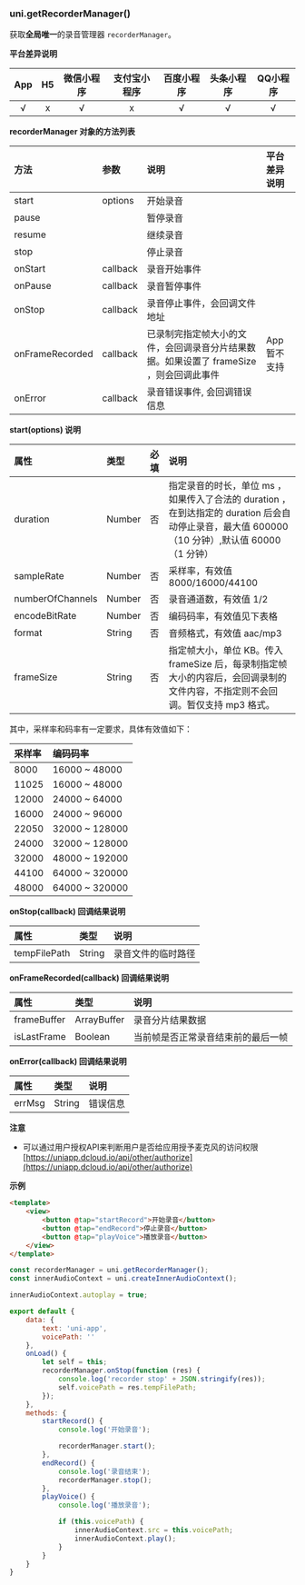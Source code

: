 ### uni.getRecorderManager()
获取**全局唯一**的录音管理器 ``recorderManager``。

**平台差异说明**

|App|H5|微信小程序|支付宝小程序|百度小程序|头条小程序|QQ小程序|
|:-:|:-:|:-:|:-:|:-:|:-:|:-:|
|√|x|√|x|√|√|√|

**recorderManager 对象的方法列表**

|方法|参数|说明|平台差异说明|
|:-|:-|:-|:-|
|start|options|开始录音||
|pause||暂停录音||
|resume||继续录音||
|stop||停止录音||
|onStart|callback|录音开始事件||
|onPause|callback|录音暂停事件||
|onStop|callback|录音停止事件，会回调文件地址||
|onFrameRecorded|callback|已录制完指定帧大小的文件，会回调录音分片结果数据。如果设置了 frameSize ，则会回调此事件|App 暂不支持|
|onError|callback|录音错误事件, 会回调错误信息|&nbsp;|

**start(options) 说明**

|属性|类型|必填|说明|
|:-|:-|:-|:-|
|duration|Number|否|指定录音的时长，单位 ms ，如果传入了合法的 duration ，在到达指定的 duration 后会自动停止录音，最大值 600000（10 分钟）,默认值 60000（1 分钟）|
|sampleRate|Number|否|采样率，有效值 8000/16000/44100|
|numberOfChannels|Number|否|录音通道数，有效值 1/2|
|encodeBitRate|Number|否|编码码率，有效值见下表格|
|format|String|否|音频格式，有效值 aac/mp3|
|frameSize|String|否|指定帧大小，单位 KB。传入 frameSize 后，每录制指定帧大小的内容后，会回调录制的文件内容，不指定则不会回调。暂仅支持 mp3 格式。|

其中，采样率和码率有一定要求，具体有效值如下：

|采样率|编码码率|
|:-|:-|
|8000|16000 ~ 48000|
|11025|16000 ~ 48000|
|12000|24000 ~ 64000|
|16000|24000 ~ 96000|
|22050|32000 ~ 128000|
|24000|32000 ~ 128000|
|32000|48000 ~ 192000|
|44100|64000 ~ 320000|
|48000|64000 ~ 320000|

**onStop(callback) 回调结果说明**

|属性|类型|说明|
|:-|:-|:-|
|tempFilePath|String|录音文件的临时路径|


**onFrameRecorded(callback) 回调结果说明**

|属性|类型|说明|
|:-|:-|:-|
|frameBuffer|ArrayBuffer|录音分片结果数据|
|isLastFrame|Boolean|当前帧是否正常录音结束前的最后一帧|

**onError(callback) 回调结果说明**

|属性|类型|说明|
|:-|:-|:-|
|errMsg|String|错误信息|

**注意**

- 可以通过用户授权API来判断用户是否给应用授予麦克风的访问权限[https://uniapp.dcloud.io/api/other/authorize](https://uniapp.dcloud.io/api/other/authorize)

**示例**

```html
<template>
	<view>
		<button @tap="startRecord">开始录音</button>
		<button @tap="endRecord">停止录音</button>
		<button @tap="playVoice">播放录音</button>
	</view>
</template>
```

```javascript
const recorderManager = uni.getRecorderManager();
const innerAudioContext = uni.createInnerAudioContext();

innerAudioContext.autoplay = true;

export default {
	data: {
		text: 'uni-app',
		voicePath: ''
	},
	onLoad() {
		let self = this;
		recorderManager.onStop(function (res) {
			console.log('recorder stop' + JSON.stringify(res));
			self.voicePath = res.tempFilePath;
		});
	},
	methods: {
		startRecord() {
			console.log('开始录音');

			recorderManager.start();
		},
		endRecord() {
			console.log('录音结束');
			recorderManager.stop();
		},
		playVoice() {
			console.log('播放录音');

			if (this.voicePath) {
				innerAudioContext.src = this.voicePath;
				innerAudioContext.play();
			}
		}
	}
}
```
